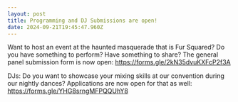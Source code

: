 ```yaml
---
layout: post
title: Programming and DJ Submissions are open!
date: 2024-09-21T19:45:47.960Z
---
```


Want to host an event at the haunted masquerade that is Fur Squared?  Do you have something to perform? Have something to share? The general panel submission form is now open: <https://forms.gle/2kN35dvuKXFcP2f3A>

DJs: Do you want to showcase your mixing skills at our convention during our nightly dances? Applications are now open for that as well: <https://forms.gle/YHG8srngMFPQQUhY8>